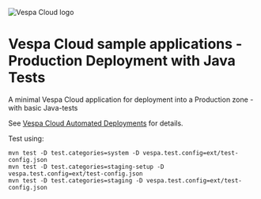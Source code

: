 <!-- Copyright Yahoo. Licensed under the terms of the Apache 2.0 license. See LICENSE in the project root. -->

![Vespa Cloud logo](https://cloud.vespa.ai/assets/logos/vespa-cloud-logo-full-black.png)

# Vespa Cloud sample applications - Production Deployment with Java Tests

A minimal Vespa Cloud application for deployment into a Production zone - with basic Java-tests

See [Vespa Cloud Automated Deployments](https://cloud.vespa.ai/en/automated-deployments) for details.

Test using:

    mvn test -D test.categories=system -D vespa.test.config=ext/test-config.json 
    mvn test -D test.categories=staging-setup -D vespa.test.config=ext/test-config.json
    mvn test -D test.categories=staging -D vespa.test.config=ext/test-config.json 
